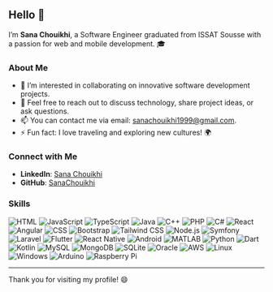 ## Hello 👋

I’m **Sana Chouikhi**, a Software Engineer graduated from ISSAT Sousse with a passion for web and mobile development. 🎓

### About Me

- 👯 I’m interested in collaborating on innovative software development projects.
- 💬 Feel free to reach out to discuss technology, share project ideas, or ask questions.
- 📫 You can contact me via email: [sanachouikhi1999@gmail.com](mailto:sanachouikhi1999@gmail.com).
- ⚡ Fun fact: I love traveling and exploring new cultures! 🌍


### Connect with Me

- **LinkedIn**: [Sana Chouikhi](https://www.linkedin.com/in/sana-chouikhi-00aa6a217)
- **GitHub**: [SanaChouikhi](https://github.com/SanaChouikhi)

### Skills

![HTML](https://img.shields.io/badge/-HTML-orange)
![JavaScript](https://img.shields.io/badge/-JavaScript-yellow)
![TypeScript](https://img.shields.io/badge/-TypeScript-blue)
![Java](https://img.shields.io/badge/-Java-red)
![C++](https://img.shields.io/badge/-C++-blue)
![PHP](https://img.shields.io/badge/-PHP-purple)
![C#](https://img.shields.io/badge/-C%23-blue)
![React](https://img.shields.io/badge/-React-blue)
![Angular](https://img.shields.io/badge/-Angular-red)
![CSS](https://img.shields.io/badge/-CSS-blue)
![Bootstrap](https://img.shields.io/badge/-Bootstrap-purple)
![Tailwind CSS](https://img.shields.io/badge/-Tailwind%20CSS-blue)
![Node.js](https://img.shields.io/badge/-Node.js-green)
![Symfony](https://img.shields.io/badge/-Symfony-black)
![Laravel](https://img.shields.io/badge/-Laravel-red)
![Flutter](https://img.shields.io/badge/-Flutter-blue)
![React Native](https://img.shields.io/badge/-React%20Native-blue)
![Android](https://img.shields.io/badge/-Android-green)
![MATLAB](https://img.shields.io/badge/-MATLAB-orange)
![Python](https://img.shields.io/badge/-Python-blue)
![Dart](https://img.shields.io/badge/-Dart-blue)
![Kotlin](https://img.shields.io/badge/-Kotlin-purple)
![MySQL](https://img.shields.io/badge/-MySQL-blue)
![MongoDB](https://img.shields.io/badge/-MongoDB-green)
![SQLite](https://img.shields.io/badge/-SQLite-blue)
![Oracle](https://img.shields.io/badge/-Oracle-red)
![AWS](https://img.shields.io/badge/-AWS-orange)
![Linux](https://img.shields.io/badge/-Linux-yellow)
![Windows](https://img.shields.io/badge/-Windows-blue)
![Arduino](https://img.shields.io/badge/-Arduino-blue)
![Raspberry Pi](https://img.shields.io/badge/-Raspberry%20Pi-green)

---

Thank you for visiting my profile! 😄
